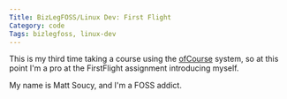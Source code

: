 ```yaml
---
Title: BizLegFOSS/Linux Dev: First Flight
Category: code
Tags: bizlegfoss, linux-dev
---
```


This is my third time taking a course using the [ofCourse][] system,
so at this point I'm a pro at the FirstFlight assignment introducing myself.

My name is Matt Soucy, and I'm a FOSS addict.

[ofCourse]: https://github.com/ryansb/ofCourse
